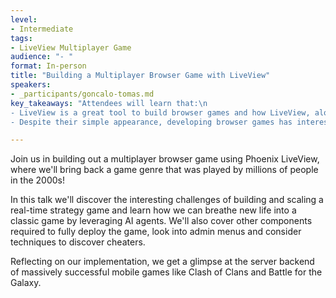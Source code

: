 ```yaml
---
level:
- Intermediate
tags:
- LiveView Multiplayer Game
audience: "- "
format: In-person
title: "Building a Multiplayer Browser Game with LiveView"
speakers:
- _participants/goncalo-tomas.md
key_takeaways: "Attendees will learn that:\n
- LiveView is a great tool to build browser games and how LiveView, along with a good suite of AI tools can enable a single developer to take a game from concept to production.\n
- Despite their simple appearance, developing browser games has interesting technical challenges that are fun to solve."

---
```

Join us in building out a multiplayer browser game using Phoenix LiveView, where we'll bring back a game genre that was played by millions of people in the 2000s!

In this talk we'll discover the interesting challenges of building and scaling a real-time strategy game and learn how we can breathe new life into a classic game by leveraging AI agents. We'll also cover other components required to fully deploy the game, look into admin menus and consider techniques to discover cheaters.

Reflecting on our implementation, we get a glimpse at the server backend of massively successful mobile games like Clash of Clans and Battle for the Galaxy.